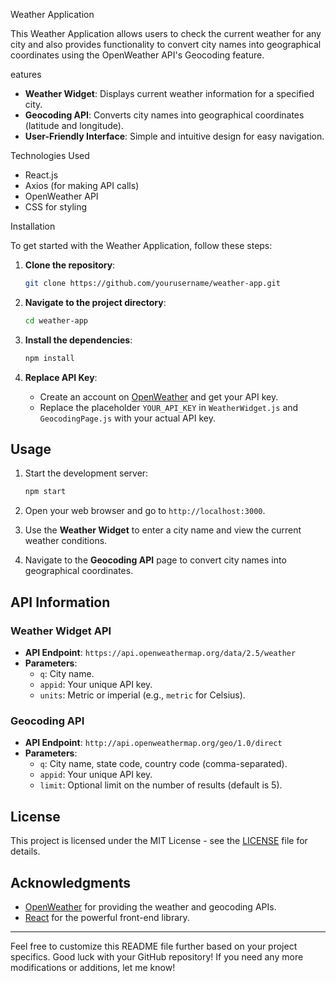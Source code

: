 
Weather Application

This Weather Application allows users to check the current weather for any city and also provides functionality to convert city names into geographical coordinates using the OpenWeather API's Geocoding feature.

eatures

- **Weather Widget**: Displays current weather information for a specified city.
- **Geocoding API**: Converts city names into geographical coordinates (latitude and longitude).
- **User-Friendly Interface**: Simple and intuitive design for easy navigation.

Technologies Used

- React.js
- Axios (for making API calls)
- OpenWeather API
- CSS for styling

Installation

To get started with the Weather Application, follow these steps:

1. **Clone the repository**:
   ```bash
   git clone https://github.com/yourusername/weather-app.git
   ```

2. **Navigate to the project directory**:
   ```bash
   cd weather-app
   ```

3. **Install the dependencies**:
   ```bash
   npm install
   ```

4. **Replace API Key**:
   - Create an account on [OpenWeather](https://openweathermap.org/) and get your API key.
   - Replace the placeholder `YOUR_API_KEY` in `WeatherWidget.js` and `GeocodingPage.js` with your actual API key.

## Usage

1. Start the development server:
   ```bash
   npm start
   ```

2. Open your web browser and go to `http://localhost:3000`.

3. Use the **Weather Widget** to enter a city name and view the current weather conditions.

4. Navigate to the **Geocoding API** page to convert city names into geographical coordinates.

## API Information

### Weather Widget API

- **API Endpoint**: `https://api.openweathermap.org/data/2.5/weather`
- **Parameters**:
  - `q`: City name.
  - `appid`: Your unique API key.
  - `units`: Metric or imperial (e.g., `metric` for Celsius).

### Geocoding API

- **API Endpoint**: `http://api.openweathermap.org/geo/1.0/direct`
- **Parameters**:
  - `q`: City name, state code, country code (comma-separated).
  - `appid`: Your unique API key.
  - `limit`: Optional limit on the number of results (default is 5).

## License

This project is licensed under the MIT License - see the [LICENSE](LICENSE) file for details.

## Acknowledgments

- [OpenWeather](https://openweathermap.org/) for providing the weather and geocoding APIs.
- [React](https://reactjs.org/) for the powerful front-end library.

---

Feel free to customize this README file further based on your project specifics. Good luck with your GitHub repository! If you need any more modifications or additions, let me know!
